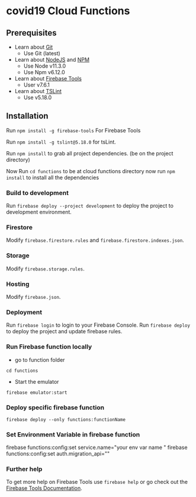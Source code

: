 # covid19 Cloud Functions

## Prerequisites

- Learn about [Git](https://git-scm.com/)
  - Use Git (latest)
- Learn about [NodeJS](https://nodejs.org/) and [NPM](https://nodejs.org/)
  - Use Node v11.3.0
  - Use Npm v6.12.0
- Learn about [Firebase Tools](https://github.com/firebase/firebase-tools)
  - User v7.6.1
- Learn about [TSLint](https://palantir.github.io/tslint/)
  - Use v5.18.0
  
## Installation

Run `npm install -g firebase-tools` For Firebase Tools

Run `npm install -g tslint@5.18.0` for tsLint.

Run `npm install` to grab all project dependencies. (be on the project directory)

Now Run `cd functions` to be at cloud functions directory now run `npm install` to install all the dependencies

### Build to development

Run  `firebase deploy --project development` to deploy the project to development environment.  

### Firestore

Modify `firebase.firestore.rules` and `firebase.firestore.indexes.json`.

### Storage

Modify `firebase.storage.rules`.

### Hosting

Modify `firebase.json`.

### Deployment

Run `firebase login` to login to your Firebase Console. Run `firebase deploy` to deploy the project and update firebase rules.

### Run Firebase function locally

- go to function folder

`cd functions`

 - Start the emulator

`firebase emulator:start`

### Deploy specific firebase function 

`firebase deploy --only functions:functionName`  

### Set Environment Variable  in firebase function
firebase functions:config:set service.name="your env var name "
firebase functions:config:set auth.migration_api=""

### Further help

To get more help on Firebase Tools use `firebase help` or go check out the [Firebase Tools Documentation](https://github.com/firebase/firebase-tools).
